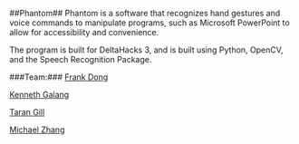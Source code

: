 ##Phantom##
Phantom is a software that recognizes hand gestures and voice commands to manipulate programs,
such as Microsoft PowerPoint to allow for accessibility and convenience.

The program is built for DeltaHacks 3, and is built using Python, OpenCV, and the Speech Recognition Package.

###Team:###
[Frank Dong](https://github.com/frankdongers)

[Kenneth Galang](https://github.com/kennygalang)

[Taran Gill](https://github.com/taran-gill)

[Michael Zhang](https://github.com/zhangm13)
